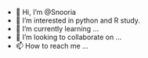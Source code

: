 - 👋 Hi, I’m @Snooria
- 👀 I’m interested in python and R study. 
- 🌱 I’m currently learning ...
- 💞️ I’m looking to collaborate on ...
- 📫 How to reach me ...

<!---
Snooria/Snooria is a ✨ special ✨ repository because its `README.md` (this file) appears on your GitHub profile.
You can click the Preview link to take a look at your changes.
--->
